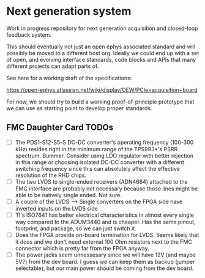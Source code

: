 # Next generation system
Work in progress repository for next generation acquisition and closed-loop
feedback system.

This should eventually not just an open ephys associated standard and will
possibly be moved to a different host org. Ideally we could end up with a set
of open, and evolving interface standards, code blocks and APIs that many
different projects can adapt parts of.

See here for a working draft of the specifications:

https://open-ephys.atlassian.net/wiki/display/OEW/PCIe+acquisition+board

For now, we should try to build a working proof-of-principle prototype that we
can use as starting point to develop proper standards.

## FMC Daughter Card TODOs

- [ ] The PDS1-S12-S5-S DC-DC converter's operating frequency (100-300 kHz)
  resides right in the minimum range of the TPS993\*'s PSRR spectrum. Bummer.
  Consider using LDO regulator with better rejection in this range  or choosing
  isolated DC-DC converter with a different switching frequency since this can
  absolutely affect the effective resolution of the RHD chips.
- [ ] The two LVDS to single-ended receivers (ADN4664) attached to the FMC
  interface are probably not necessary because those lines might be able to be
  natively single ended. Not sure.
- [ ] A couple of the LVDS --> Single converters on the FPGA side have inverted
  inputs on the LVDS side
- [ ] TI's ISO7641 has better electrical characteristics in almost every 
  single way compared to the ADUM3440 and is cheaper. Has the same pinout, 
  footprint, and package, so we can just switch it.
- [ ] Does the FPGA provide on-board termination for LVDS. Seems likely 
  that it does and we don't need external 100 Ohm resistors next to the FMC connector 
  which is pretty far from the FPGA anyway.
- [ ] The power jacks seem unnessesary since we will have 12V (and maybe 5V?) 
  from the dev board. I guess we can keep them as backup (jumper selectable), 
  but our main power should be coming from the dev board. 
